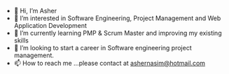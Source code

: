 - 👋 Hi, I’m Asher  
- 👀 I’m interested in Software Engineering, Project Management and Web Application Development
- 🌱 I’m currently learning PMP & Scrum Master and improving my existing skills 
- 💞️ I’m looking to start a career in Software engineering project management. 
- 📫 How to reach me ...please contact at ashernasim@hotmail.com

<!---
Ashernas/Ashernas is a ✨ special ✨ repository because its `README.md` (this file) appears on your GitHub profile.
You can click the Preview link to take a look at your changes.
--->
